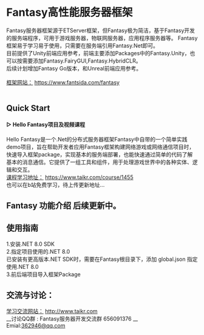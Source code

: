 # Fantasy高性能服务器框架
Fantasy服务器框架源于ETServer框架，但Fantasy极为简洁，基于Fantasy开发的服务端程序，可用于游戏服务器，物联网服务器，应用程序服务器等。
Fantasy框架易于学习易于使用，只需要在服务端引用Fantasy.Net即可。  
目前提供了Unity前端应用参考，前端主要添加Packages中的Fantasy.Unity，也可以按需要添加Fantasy.FairyGUI,Fantasy.HybridCLR。  
后续计划增加Fantasy Go版本，和Unreal前端应用参考。  
<br/>
[框架网站：](https://www.fantsida.com/fantasy) https://www.fantsida.com/fantasy  
<br/>

## Quick Start
#### ▷ Hello Fantasy项目及视频课程
Hello Fantasy是一个.Net的分布式服务器框架Fantasy中自带的一个简单实践demo项目，旨在帮助开发者应用Fantasy框架构建网络游戏或网络通信项目时，快速导入框架package，实现基本的服务端部署，也能快速通过简单的代码了解基本的消息通信。它提供了一组工具和组件，用于处理游戏世界中的各种实体、逻辑和交互。  
[课程学习地址：](https://www.taikr.com/course/1455) https://www.taikr.com/course/1455  
也可以在b站免费学习，待上传更新地址...

## Fantasy 功能介绍 后续更新中。

## 使用指南
1.安装.NET 8.0 SDK    
2.指定项目使用的.NET 8.0   
  已安装有更高版本.NET SDK时，需要在Fantasy根目录下，添加 global.json 指定使用.NET 8.0   
3.前后端项目导入框架Package  

## 交流与讨论：  
[学习交流网站：](http://www.taikr.com) http://www.taikr.com  
__讨论QQ群 : Fantasy服务器开发交流群 656091376 __
Emial:362946@qq.com

